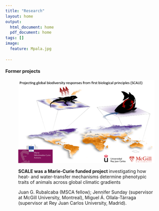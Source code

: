 ```yaml
---
title: "Research"
layout: home
output:
  html_document: home
  pdf_document: home
tags: []
image:
  feature: Mpala.jpg

---
```

<h4> Former projects </h4>
<figure class = "half">
  <a href = "https://cordis.europa.eu/article/id/443204-predicting-organismal-environment-interactions-under-climatic-scenarios"> <img src="/images/SCALE.png"> </a>
  <p><b>SCALE was a Marie-Curie funded project </b> investigating how heat- and water-transfer mechanisms determine phenotypic traits of animals across global 
    climatic gradients </p>
  <p> Juan G. Rubalcaba (MSCA fellow); Jennifer Sunday (supervisor at McGill University, Montreal), Miguel Á. Ollala-Tárraga (supervisor at Rey Juan Carlos
    University, Madrid).</p>
</figure>


